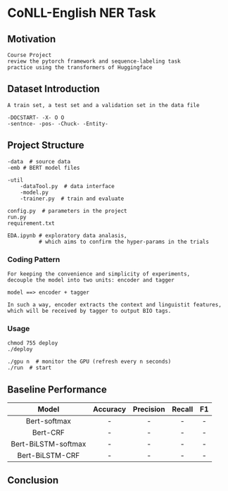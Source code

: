 # CoNLL-English NER Task

## Motivation
    Course Project
    review the pytorch framework and sequence-labeling task
    practice using the transformers of Huggingface

## Dataset Introduction
    A train set, a test set and a validation set in the data file

    -DOCSTART- -X- O O
    -sentnce- -pos- -Chuck- -Entity-

## Project Structure
    -data  # source data
    -emb # BERT model files

    -util
        -dataTool.py  # data interface
        -model.py
        -trainer.py  # train and evaluate

    config.py  # parameters in the project
    run.py
    requirement.txt

    EDA.ipynb # exploratory data analasis, 
              # which aims to confirm the hyper-params in the trials

### Coding Pattern
    For keeping the convenience and simplicity of experiments,
    decouple the model into two units: encoder and tagger
    
    model ==> encoder + tagger
    
    In such a way, encoder extracts the context and linguistit features,
    which will be received by tagger to output BIO tags.

### Usage
    chmod 755 deploy
    ./deploy

    ./gpu n  # monitor the GPU (refresh every n seconds)
    ./run  # start

## Baseline Performance
| Model | Accuracy | Precision | Recall | F1 |
| :---: | :---: | :---: | :---: | :---: |
| Bert-softmax | - | - | - | - |
| Bert-CRF | - | - | - | - |
| Bert-BiLSTM-softmax | - | - | - | - |
| Bert-BiLSTM-CRF | - | - | - | - |

## Conclusion